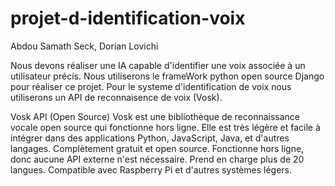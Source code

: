 # projet-d-identification-voix

Abdou Samath Seck,
Dorian Lovichi

Nous devons réaliser une IA capable d'identifier une voix associée à un utilisateur précis.
Nous utiliserons le frameWork python open source Django pour réaliser ce projet.
Pour le systeme d'identification de voix nous utiliserons un API de reconnaisence de voix (Vosk).

Vosk API (Open Source)
Vosk est une bibliothèque de reconnaissance vocale open source qui fonctionne hors ligne. Elle est très légère et facile à intégrer dans des applications Python, JavaScript, Java, et d'autres langages.
Complètement gratuit et open source.
Fonctionne hors ligne, donc aucune API externe n'est nécessaire.
Prend en charge plus de 20 langues.
Compatible avec Raspberry Pi et d'autres systèmes légers.
